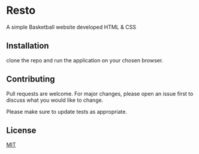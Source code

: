 # Resto

A simple Basketball  website developed HTML & CSS 

## Installation

clone the repo and run the application on your chosen browser.


## Contributing

Pull requests are welcome. For major changes, please open an issue first
to discuss what you would like to change.

Please make sure to update tests as appropriate.

## License

[MIT](https://choosealicense.com/licenses/mit/)